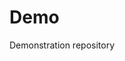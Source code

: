 # Demo
Demonstration repository

 



 














































































